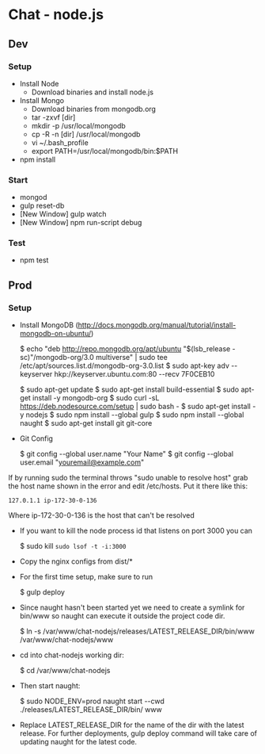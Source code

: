 # Chat - node.js

## Dev

### Setup

* Install Node
    - Download binaries and install node.js
* Install Mongo
    - Download binaries from mongodb.org
    - tar -zxvf [dir]
    - mkdir -p /usr/local/mongodb
    - cp -R -n [dir] /usr/local/mongodb
    - vi ~/.bash_profile
    - export PATH=/usr/local/mongodb/bin:$PATH
* npm install

### Start

* mongod
* gulp reset-db
* [New Window] gulp watch
* [New Window] npm run-script debug

### Test

* npm test

## Prod


### Setup

* Install MongoDB (http://docs.mongodb.org/manual/tutorial/install-mongodb-on-ubuntu/)

    $ echo "deb http://repo.mongodb.org/apt/ubuntu "$(lsb_release -sc)"/mongodb-org/3.0 multiverse" | sudo tee /etc/apt/sources.list.d/mongodb-org-3.0.list
    $ sudo apt-key adv --keyserver hkp://keyserver.ubuntu.com:80 --recv 7F0CEB10

    $ sudo apt-get update
    $ sudo apt-get install build-essential
    $ sudo apt-get install -y mongodb-org
    $ sudo curl -sL https://deb.nodesource.com/setup | sudo bash -
    $ sudo apt-get install -y nodejs
    $ sudo npm install --global gulp
    $ sudo npm install --global naught
    $ sudo apt-get install git git-core

* Git Config

    $ git config --global user.name "Your Name"
    $ git config --global user.email "youremail@example.com"

If by running sudo the terminal throws "sudo unable to resolve host" grab the host name shown in the error and edit /etc/hosts. Put it there like this:

    127.0.1.1 ip-172-30-0-136

Where ip-172-30-0-136 is the host that can't be resolved

* If you want to kill the node process id that listens on port 3000 you can

    $ sudo kill `sudo lsof -t -i:3000`

* Copy the nginx configs from dist/*
* For the first time setup, make sure to run

    $ gulp deploy

* Since naught hasn't been started yet we need to create a symlink for bin/www so naught can execute it outside the project code dir.

    $ ln -s /var/www/chat-nodejs/releases/LATEST_RELEASE_DIR/bin/www /var/www/chat-nodejs/www

* cd into chat-nodejs working dir:

    $ cd /var/www/chat-nodejs

* Then start naught:

    $ sudo NODE_ENV=prod naught start --cwd ./releases/LATEST_RELEASE_DIR/bin/ www

* Replace LATEST_RELEASE_DIR for the name of the dir with the latest release. For further deployments, gulp deploy command will take care of updating naught for the latest code.
